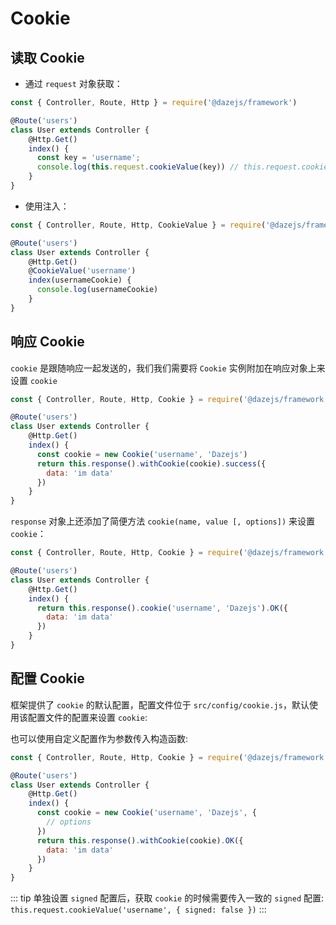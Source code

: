 # Cookie

## 读取 Cookie
- 通过 `request` 对象获取：
```js {8}
const { Controller, Route, Http } = require('@dazejs/framework')

@Route('users')
class User extends Controller {
    @Http.Get()
    index() {
      const key = 'username';
      console.log(this.request.cookieValue(key)) // this.request.cookie 的别名方法
    }
}
```

- 使用注入：
```js {6,8}
const { Controller, Route, Http, CookieValue } = require('@dazejs/framework')

@Route('users')
class User extends Controller {
    @Http.Get()
    @CookieValue('username')
    index(usernameCookie) {
      console.log(usernameCookie)
    }
}
```

## 响应 Cookie
`cookie` 是跟随响应一起发送的，我们我们需要将 `Cookie` 实例附加在响应对象上来设置 `cookie`

```js {7,8,9,10}
const { Controller, Route, Http, Cookie } = require('@dazejs/framework')

@Route('users')
class User extends Controller {
    @Http.Get()
    index() {
      const cookie = new Cookie('username', 'Dazejs')
      return this.response().withCookie(cookie).success({
        data: 'im data'
      })
    }
}
```

`response` 对象上还添加了简便方法 `cookie(name, value [, options])` 来设置 `cookie`：

```js {7,8,9}
const { Controller, Route, Http, Cookie } = require('@dazejs/framework')

@Route('users')
class User extends Controller {
    @Http.Get()
    index() {
      return this.response().cookie('username', 'Dazejs').OK({
        data: 'im data'
      })
    }
}
```

## 配置 Cookie

框架提供了 `cookie` 的默认配置，配置文件位于 `src/config/cookie.js`，默认使用该配置文件的配置来设置 `cookie`:

也可以使用自定义配置作为参数传入构造函数:

```js {7,8,9}
const { Controller, Route, Http, Cookie } = require('@dazejs/framework')

@Route('users')
class User extends Controller {
    @Http.Get()
    index() {
      const cookie = new Cookie('username', 'Dazejs', {
        // options
      })
      return this.response().withCookie(cookie).OK({
        data: 'im data'
      })
    }
}
```

::: tip
单独设置 `signed` 配置后，获取 `cookie` 的时候需要传入一致的 `signed` 配置: `this.request.cookieValue('username', { signed: false })`
:::